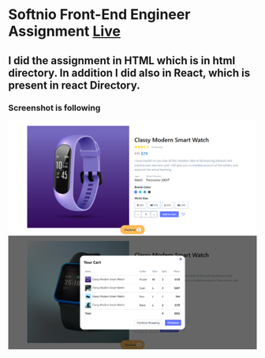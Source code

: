 # Softnio Front-End Engineer Assignment [Live](https://softnio-front-end-engineer-assignment.vercel.app/)

## I did the assignment in HTML which is in html directory. In addition I did also in React, which is present in react Directory.

### Screenshot is following

![](./public/screencapture.png)
![](./public/screencapture1.png)
